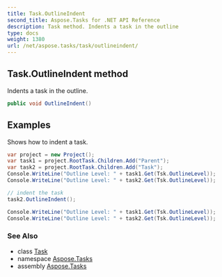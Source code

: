 ```yaml
---
title: Task.OutlineIndent
second_title: Aspose.Tasks for .NET API Reference
description: Task method. Indents a task in the outline
type: docs
weight: 1380
url: /net/aspose.tasks/task/outlineindent/
---
```

## Task.OutlineIndent method

Indents a task in the outline.

```csharp
public void OutlineIndent()
```

## Examples

Shows how to indent a task.

```csharp
var project = new Project();
var task1 = project.RootTask.Children.Add("Parent");
var task2 = project.RootTask.Children.Add("Task");
Console.WriteLine("Outline Level: " + task1.Get(Tsk.OutlineLevel));
Console.WriteLine("Outline Level: " + task2.Get(Tsk.OutlineLevel));

// indent the task
task2.OutlineIndent();

Console.WriteLine("Outline Level: " + task1.Get(Tsk.OutlineLevel));
Console.WriteLine("Outline Level: " + task2.Get(Tsk.OutlineLevel));
```

### See Also

* class [Task](../)
* namespace [Aspose.Tasks](../../task/)
* assembly [Aspose.Tasks](../../../)


